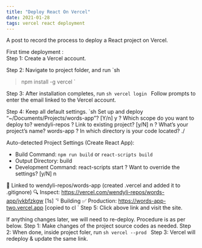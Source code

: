 ```yaml
---
title: "Deploy React On Vercel"
date: 2021-01-28
tags: vercel react deployment
---
```


<!--excerpt.start-->

A post to record the process to deploy a React project on Vercel. <!--excerpt.end-->

First time deployment :  
Step 1: Create a Vercel account.

Step 2: Navigate to project folder, and run
`sh

> npm install -g vercel
> `

Step 3: After installation completes, run
`sh vercel login `
Follow prompts to enter the email linked to the Vercel account.

Step 4: Keep all default settings.
`sh
Set up and deploy “~/Documents/Projects/words-app”? [Y/n] y
? Which scope do you want to deploy to? wendyli-repos
? Link to existing project? [y/N] n
? What’s your project’s name? words-app
? In which directory is your code located? ./

Auto-detected Project Settings (Create React App):

- Build Command: `npm run build` or `react-scripts build`
- Output Directory: build
- Development Command: react-scripts start
  ? Want to override the settings? [y/N] n

🔗 Linked to wendyli-repos/words-app (created .vercel and added it to .gitignore)
🔍 Inspect: https://vercel.com/wendyli-repos/words-app/jvkbfzkgw [1s]
⠙ Building
✅ Production: https://words-app-two.vercel.app [copied to cl
`
Step 5: Click above link and visit the site.

If anything changes later, we will need to re-deploy. Procedure is as per below.
Step 1: Make changes of the project source codes as needed.
Step 2: When done, inside project foler, run
`sh vercel --prod `
Step 3: Vercel will redeploy & update the same link.
